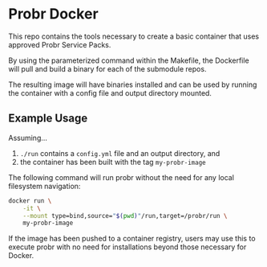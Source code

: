# Probr Docker

This repo contains the tools necessary to create a basic container that uses approved Probr Service Packs.

By using the parameterized command within the Makefile,
the Dockerfile will pull and build a binary for each of the
submodule repos.

The resulting image will have binaries installed and can be used
by running the container with a config file and output directory
mounted.

## Example Usage

Assuming...

  1. `./run` contains a `config.yml` file and an output directory, and
  1. the container has been built with the tag `my-probr-image`

The following command will run probr without the need for any local
filesystem navigation:

```sh
docker run \
    -it \
    --mount type=bind,source="$(pwd)"/run,target=/probr/run \
    my-probr-image
```

If the image has been pushed to a container registry, users may use this to
execute probr with no need for installations beyond those necessary for Docker.
